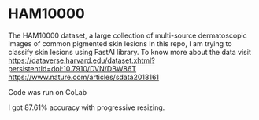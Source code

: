 # HAM10000
The HAM10000 dataset, a large collection of multi-source dermatoscopic images of common pigmented skin lesions
In this repo, I am trying to classify skin lesions using FastAI library. 
To know more about the data visit
https://dataverse.harvard.edu/dataset.xhtml?persistentId=doi:10.7910/DVN/DBW86T
https://www.nature.com/articles/sdata2018161

Code was run on CoLab

I got 87.61% accuracy with progressive resizing. 
